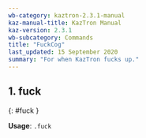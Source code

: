 ```yaml
---
wb-category: kaztron-2.3.1-manual
kaz-manual-title: KazTron Manual
kaz-version: 2.3.1
wb-subcategory: Commands
title: "FuckCog"
last_updated: 15 September 2020
summary: "For when KazTron fucks up."
---
```



## 1. fuck
{: #fuck }



**Usage**: `.fuck`

